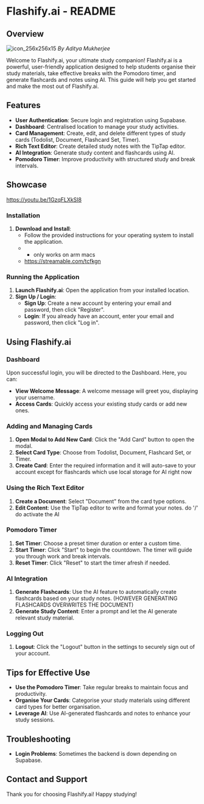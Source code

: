# Flashify.ai - README

## Overview
![icon_256x256x15](https://github.com/TheBi11iona1re/Study-App/assets/78707011/7f25410b-f865-487e-9f28-e1cc7ba1b13c)
*By Aditya Mukherjee*

Welcome to Flashify.ai, your ultimate study companion! Flashify.ai is a powerful, user-friendly application designed to help students organise their study materials, take effective breaks with the Pomodoro timer, and generate flashcards and notes using AI. This guide will help you get started and make the most out of Flashify.ai.

## Features

- **User Authentication**: Secure login and registration using Supabase.
- **Dashboard**: Centralised location to manage your study activities.
- **Card Management**: Create, edit, and delete different types of study cards (Todolist, Document, Flashcard Set, Timer).
- **Rich Text Editor**: Create detailed study notes with the TipTap editor.
- **AI Integration**: Generate study content and flashcards using AI.
- **Pomodoro Timer**: Improve productivity with structured study and break intervals.

## Showcase
https://youtu.be/1GzqFLXkSI8 


### Installation


1. **Download and Install**:
   - Follow the provided instructions for your operating system to install the application.
   - - only works on arm macs
   - https://streamable.com/tcfkgn

### Running the Application

1. **Launch Flashify.ai**: Open the application from your installed location.
2. **Sign Up / Login**: 
   - **Sign Up**: Create a new account by entering your email and password, then click "Register".
   - **Login**: If you already have an account, enter your email and password, then click "Log in".

## Using Flashify.ai

### Dashboard

Upon successful login, you will be directed to the Dashboard. Here, you can:

- **View Welcome Message**: A welcome message will greet you, displaying your username.
- **Access Cards**: Quickly access your existing study cards or add new ones.

### Adding and Managing Cards

1. **Open Modal to Add New Card**: Click the "Add Card" button to open the modal.
2. **Select Card Type**: Choose from Todolist, Document, Flashcard Set, or Timer.
3. **Create Card**: Enter the required information and it will auto-save to your account except for flashcards which use local storage for AI right now

### Using the Rich Text Editor

1. **Create a Document**: Select "Document" from the card type options.
2. **Edit Content**: Use the TipTap editor to write and format your notes. do '/' do activate the AI

### Pomodoro Timer

1. **Set Timer**: Choose a preset timer duration or enter a custom time.
2. **Start Timer**: Click "Start" to begin the countdown. The timer will guide you through work and break intervals.
3. **Reset Timer**: Click "Reset" to start the timer afresh if needed.

### AI Integration

1. **Generate Flashcards**: Use the AI feature to automatically create flashcards based on your study notes. (HOWEVER GENERATING FLASHCARDS OVERWRITES THE DOCUMENT)
2. **Generate Study Content**: Enter a prompt and let the AI generate relevant study material.

### Logging Out

1. **Logout**: Click the "Logout" button in the settings to securely sign out of your account.

## Tips for Effective Use

- **Use the Pomodoro Timer**: Take regular breaks to maintain focus and productivity.
- **Organise Your Cards**: Categorise your study materials using different card types for better organisation.
- **Leverage AI**: Use AI-generated flashcards and notes to enhance your study sessions.

## Troubleshooting


- **Login Problems**: Sometimes the backend is down depending on Supabase.

## Contact and Support



Thank you for choosing Flashify.ai! Happy studying!


